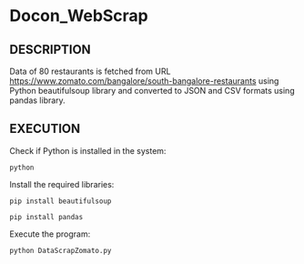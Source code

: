 # Docon_WebScrap

## DESCRIPTION

Data of 80 restaurants is fetched from URL https://www.zomato.com/bangalore/south-bangalore-restaurants using Python beautifulsoup library and converted to JSON and CSV formats using pandas library.

## EXECUTION

Check if Python is installed in the system:

`python`

Install the required libraries:

`pip install beautifulsoup`

`pip install pandas`

Execute the program:

`python DataScrapZomato.py`


